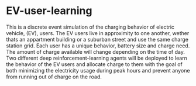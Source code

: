 # EV-user-learning
This is a discrete event simulation of the charging behavior of electric vehicle, (EV), users.
The EV users live in approximity to one another, wether thats an appartment building or a suburban street and use the same charge station grid. Each user has a unique behavior, battery size and charge need. The amount of charge available will change depending on the time of day. Two different deep reinforcement-learning agents will be deployed to learn the behavior of the EV users and allocate charge to them with the goal of both minimizing the electricity usage during peak hours and prevent anyone from running out of charge on the road. 
